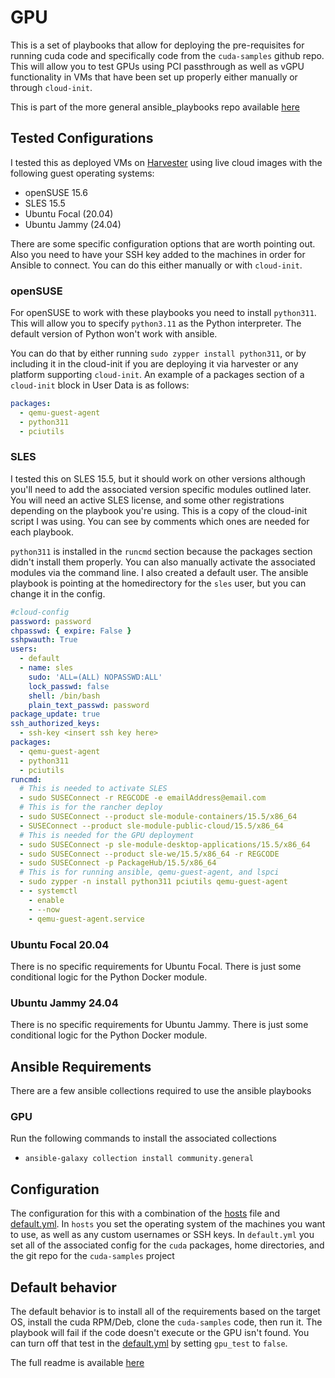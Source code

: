 # GPU

This is a set of playbooks that allow for deploying the pre-requisites for running cuda code and specifically code from the `cuda-samples` github repo. This will allow you to test GPUs using PCI passthrough as well as vGPU functionality in VMs that have been set up properly either manually or through `cloud-init`.

This is part of the more general ansible_playbooks repo available [here](../README.md)

## Tested Configurations

I tested this as deployed VMs on [Harvester](https://github.com/harvester/harvester) using live cloud images with the following guest operating systems:

- openSUSE 15.6
- SLES 15.5
- Ubuntu Focal (20.04)
- Ubuntu Jammy (24.04)

There are some specific configuration options that are worth pointing out. Also you need to have your SSH key added to the machines in order for Ansible to connect. You can do this either manually or with `cloud-init`.

### openSUSE

For openSUSE to work with these playbooks you need to install `python311`. This will allow you to specify `python3.11` as the Python interpreter. The default version of Python won't work with ansible.

You can do that by either running `sudo zypper install python311`, or by including it in the cloud-init if you are deploying it via harvester or any platform supporting `cloud-init`. An example of a packages section of a `cloud-init` block in User Data is as follows:

```yaml
packages:
  - qemu-guest-agent
  - python311
  - pciutils
```

### SLES

I tested this on SLES 15.5, but it should work on other versions although you'll need to add the associated version specific modules outlined later. You will need an active SLES license, and some other registrations depending on the playbook you're using. This is a copy of the cloud-init script I was using. You can see by comments which ones are needed for each playbook.

`python311` is installed in the `runcmd` section because the packages section didn't install them properly. You can also manually activate the associated modules via the command line. I also created a default user. The ansible playbook is pointing at the homedirectory for the `sles` user, but you can change it in the config.

```yaml
#cloud-config
password: password
chpasswd: { expire: False }
sshpwauth: True
users:
  - default
  - name: sles
    sudo: 'ALL=(ALL) NOPASSWD:ALL'
    lock_passwd: false
    shell: /bin/bash
    plain_text_passwd: password
package_update: true
ssh_authorized_keys:
  - ssh-key <insert ssh key here>
packages:
  - qemu-guest-agent
  - python311
  - pciutils
runcmd:
  # This is needed to activate SLES
  - sudo SUSEConnect -r REGCODE -e emailAddress@email.com
  # This is for the rancher deploy
  - sudo SUSEConnect --product sle-module-containers/15.5/x86_64
  - SUSEConnect --product sle-module-public-cloud/15.5/x86_64
  # This is needed for the GPU deployment
  - sudo SUSEConnect -p sle-module-desktop-applications/15.5/x86_64
  - sudo SUSEConnect --product sle-we/15.5/x86_64 -r REGCODE
  - sudo SUSEConnect -p PackageHub/15.5/x86_64
  # This is for running ansible, qemu-guest-agent, and lspci
  - sudo zypper -n install python311 pciutils qemu-guest-agent
  - - systemctl
    - enable
    - --now
    - qemu-guest-agent.service

```

### Ubuntu Focal 20.04

There is no specific requirements for Ubuntu Focal. There is just some conditional logic for the Python Docker module.

### Ubuntu Jammy 24.04

There is no specific requirements for Ubuntu Jammy. There is just some conditional logic for the Python Docker module.

## Ansible Requirements

There are a few ansible collections required to use the ansible playbooks

### GPU

Run the following commands to install the associated collections

- `ansible-galaxy collection install community.general`

## Configuration

The configuration for this with a combination of the [hosts](./hosts) file and [default.yml](vars/default.yml). In `hosts` you set the operating system of the machines you want to use, as well as any custom usernames or SSH keys. In `default.yml` you set all of the associated config for the `cuda` packages, home directories, and the git repo for the `cuda-samples` project

## Default behavior

The default behavior is to install all of the requirements based on the target OS, install the cuda RPM/Deb, clone the `cuda-samples` code, then run it. The playbook will fail if the code doesn't execute or the GPU isn't found. You can turn off that test in the [default.yml](vars/default.yml) by setting `gpu_test` to `false`.

The full readme is available [here](rancher_docker/README.md) 

